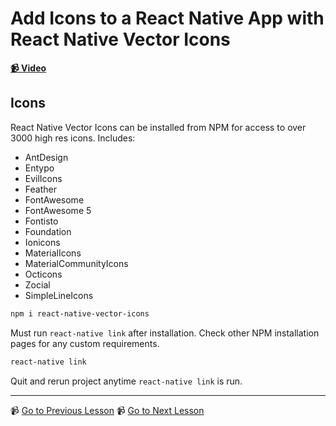 # Add Icons to a React Native App with React Native Vector Icons

**[📹 Video](https://egghead.io/lessons/react-native-add-icons-to-a-react-native-app-with-react-native-vector-icons)**

## Icons

React Native Vector Icons can be installed from NPM for access to over 3000 high res icons. Includes:

- AntDesign
- Entypo
- EvilIcons
- Feather
- FontAwesome
- FontAwesome 5
- Fontisto
- Foundation
- Ionicons
- MaterialIcons
- MaterialCommunityIcons
- Octicons
- Zocial
- SimpleLineIcons

```bash
npm i react-native-vector-icons
```

Must run `react-native link` after installation. Check other NPM installation pages for any custom requirements.

```bash
react-native link
```

Quit and rerun project anytime `react-native link` is run.

---

📹 [Go to Previous Lesson](https://egghead.io/lessons/react-native-display-local-and-remote-images-in-react-native)
📹 [Go to Next Lesson](https://egghead.io/lessons/react-native-show-a-new-screen-with-react-navigation-and-stacknavigator)
